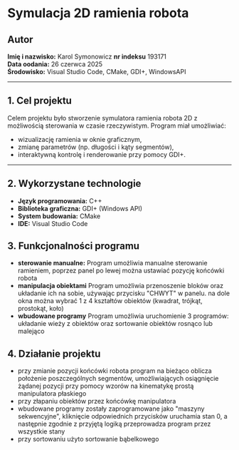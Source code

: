 # Symulacja 2D ramienia robota 

## Autor
**Imię i nazwisko:** Karol Symonowicz
**nr indeksu** 193171  
**Data oodania:** 26 czerwca 2025  
**Środowisko:** Visual Studio Code, CMake, GDI+, WindowsAPI

---

## 1. Cel projektu

Celem projektu było stworzenie symulatora ramienia robota 2D z możliwością sterowania w czasie rzeczywistym. Program miał umożliwiać:
- wizualizację ramienia w oknie graficznym,
- zmianę parametrów (np. długości i kąty segmentów),
- interaktywną kontrolę i renderowanie przy pomocy GDI+.

---

## 2. Wykorzystane technologie

- **Język programowania:** C++
- **Biblioteka graficzna:** GDI+ (Windows API)
- **System budowania:** CMake
- **IDE:** Visual Studio Code

## 3. Funkcjonalności programu

- **sterowanie manualne:** Program umożliwia manualne sterowanie ramieniem, poprzez panel po lewej można ustawiać pozycję końcówki robota
- **manipulacja obiektami** Program umożliwia przenoszenie bloków oraz układanie ich na sobie, używając 
przycisku "CHWYT" w panelu. na dole okna można wybrać 1 z 4 kształtów obiektów (kwadrat, trójkąt, prostokąt, koło)
- **wbudowane programy** Program umożliwia uruchomienie 3 programów: układanie wieży z obiektów oraz sortowanie
obiektów rosnąco lub malejąco 

## 4. Działanie projektu
- przy zmianie pozycji końcówki robota program na bieżąco oblicza położenie poszczególnych segmentów,
umożliwiających osiągnięcie żądanej pozycji przy pomocy wzorów na kinematykę prostą manipulatora płaskiego
- przy złapaniu obiektów przez końcówkę manipulatora
- wbudowane programy zostały zaprogramowane jako "maszyny sekwencyjne", kliknięcie odpowiednich przycisków
uruchamia stan 0, a następnie zgodnie z przyjętą logiką przeprowadza program przez wszystkie stany
- przy sortowaniu użyto sortowanie bąbelkowego



